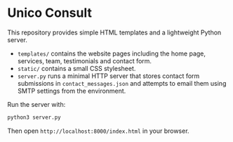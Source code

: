 # Unico Consult

This repository provides simple HTML templates and a lightweight Python server.

- `templates/` contains the website pages including the home page, services, team, testimonials and contact form.
- `static/` contains a small CSS stylesheet.
- `server.py` runs a minimal HTTP server that stores contact form submissions in `contact_messages.json` and attempts to email them using SMTP settings from the environment.

Run the server with:

```bash
python3 server.py
```

Then open `http://localhost:8000/index.html` in your browser.
